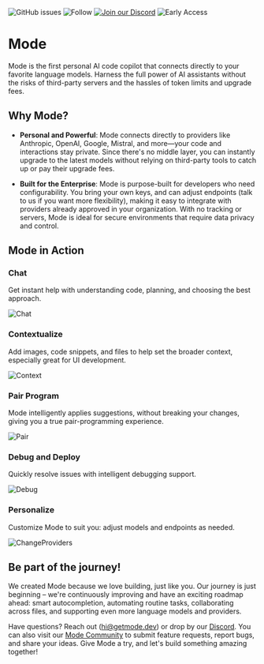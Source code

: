 ![GitHub issues](https://img.shields.io/github/issues/modedevteam/mode-community)
![Follow](https://img.shields.io/twitter/follow/modedevteam?style=social)
[![Join our Discord](https://img.shields.io/badge/Join%20us%20on-Discord-7289DA?logo=discord&logoColor=white)](https://discord.gg/XHxbjcRM)
![Early Access](https://img.shields.io/badge/status-early%20access-007FFF)

# Mode

Mode is the first personal AI code copilot that connects directly to your favorite language models. Harness the full power of AI assistants without the risks of third-party servers and the hassles of token limits and upgrade fees.

## Why Mode?

- **Personal and Powerful**: Mode connects directly to providers like Anthropic, OpenAI, Google, Mistral, and more&mdash;your code and interactions stay private. Since there's no middle layer, you can instantly upgrade to the latest models without relying on third-party tools to catch up or pay their upgrade fees.

- **Built for the Enterprise**: Mode is purpose-built for developers who need configurability. You bring your own keys, and can adjust endpoints (talk to us if you want more flexibility), making it easy to integrate with providers already approved in your organization. With no tracking or servers, Mode is ideal for secure environments that require data privacy and control.

## Mode in Action

### Chat
Get instant help with understanding code, planning, and choosing the best approach.

![Chat](https://cdn.jsdelivr.net/gh/modedevteam/mode-assets/Chat.gif)

### Contextualize
Add images, code snippets, and files to help set the broader context, especially great for  UI development.

![Context](https://cdn.jsdelivr.net/gh/modedevteam/mode-assets/Context.gif)

### Pair Program
Mode intelligently applies suggestions, without breaking your changes, giving you a true pair-programming experience.

![Pair](https://cdn.jsdelivr.net/gh/modedevteam/mode-assets/ApplyChanges.gif)

### Debug and Deploy
Quickly resolve issues with intelligent debugging support.

![Debug](https://cdn.jsdelivr.net/gh/modedevteam/mode-assets/Context.gif)

### Personalize
Customize Mode to suit you: adjust models and endpoints as needed.

![ChangeProviders](https://cdn.jsdelivr.net/gh/modedevteam/mode-assets/ChangeProviders.gif)

## Be part of the journey!

We created Mode because we love building, just like you. Our journey is just beginning – we're continuously improving and have an exciting roadmap ahead: smart autocompletion, automating routine tasks, collaborating across files, and supporting even more language models and providers.

Have questions? Reach out (hi@getmode.dev) or drop by our [Discord](https://discord.gg/XHxbjcRM). You can also visit our [Mode Community](https://github.com/modedevteam/mode-community/blob/main/README.md) to submit feature requests, report bugs, and share your ideas. Give Mode a try, and let's build something amazing together!